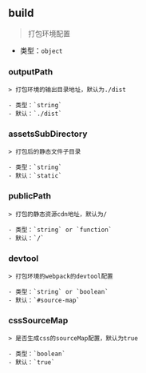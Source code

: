 ## build

> 打包环境配置

- 类型：`object`

### outputPath 

    > 打包环境的输出目录地址，默认为./dist

    - 类型：`string`
    - 默认：`./dist`

### assetsSubDirectory

    > 打包后的静态文件子目录

    - 类型：`string`
    - 默认：`static`

### publicPath

    > 打包的静态资源cdn地址，默认为/

    - 类型：`string` or `function`
    - 默认：`/`

### devtool

    > 打包环境的webpack的devtool配置

    - 类型：`string` or `boolean`
    - 默认：`#source-map`

### cssSourceMap

    > 是否生成css的sourceMap配置，默认为true

    - 类型：`boolean`
    - 默认：`true`
